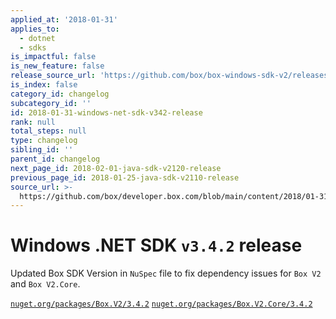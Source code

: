 ```yaml
---
applied_at: '2018-01-31'
applies_to:
  - dotnet
  - sdks
is_impactful: false
is_new_feature: false
release_source_url: 'https://github.com/box/box-windows-sdk-v2/releases/tag/v3.4.2'
is_index: false
category_id: changelog
subcategory_id: ''
id: 2018-01-31-windows-net-sdk-v342-release
rank: null
total_steps: null
type: changelog
sibling_id: ''
parent_id: changelog
next_page_id: 2018-02-01-java-sdk-v2120-release
previous_page_id: 2018-01-25-java-sdk-v2110-release
source_url: >-
  https://github.com/box/developer.box.com/blob/main/content/2018/01-31-windows-net-sdk-v342-release.md
---
```

# Windows .NET SDK `v3.4.2` release

Updated Box SDK Version in `NuSpec` file to fix dependency issues for `Box V2` and `Box V2.Core`.

[`nuget.org/packages/Box.V2/3.4.2`](https://www.nuget.org/packages/Box.V2/3.4.2)
[`nuget.org/packages/Box.V2.Core/3.4.2`](https://www.nuget.org/packages/Box.V2.Core/3.4.2)